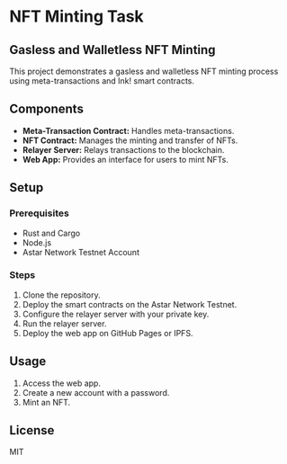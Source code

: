 # NFT Minting Task
## Gasless and Walletless NFT Minting

This project demonstrates a gasless and walletless NFT minting process using meta-transactions and Ink! smart contracts.

## Components

- **Meta-Transaction Contract:** Handles meta-transactions.
- **NFT Contract:** Manages the minting and transfer of NFTs.
- **Relayer Server:** Relays transactions to the blockchain.
- **Web App:** Provides an interface for users to mint NFTs.

## Setup

### Prerequisites

- Rust and Cargo
- Node.js
- Astar Network Testnet Account

### Steps

1. Clone the repository.
2. Deploy the smart contracts on the Astar Network Testnet.
3. Configure the relayer server with your private key.
4. Run the relayer server.
5. Deploy the web app on GitHub Pages or IPFS.

## Usage

1. Access the web app.
2. Create a new account with a password.
3. Mint an NFT.

## License

MIT
